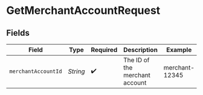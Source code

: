 # GetMerchantAccountRequest


## Fields

| Field                          | Type                           | Required                       | Description                    | Example                        |
| ------------------------------ | ------------------------------ | ------------------------------ | ------------------------------ | ------------------------------ |
| `merchantAccountId`            | *String*                       | :heavy_check_mark:             | The ID of the merchant account | merchant-12345                 |